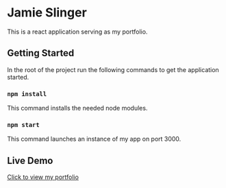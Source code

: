 # Jamie Slinger

This is a react application serving as my portfolio.

## Getting Started

In the root of the project run the following commands to get the application started.

### `npm install` 

This command installs the needed node modules.

### `npm start`

This command launches an instance of my app on port 3000.
 
## Live Demo

[Click to view my portfolio](https://tourmaline-bavarois-7506ae.netlify.app)